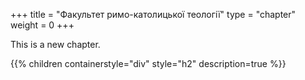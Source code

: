 +++
title = "Факультет римо-католицької теології"
type = "chapter"
weight = 0
+++

This is a new chapter.

{{% children containerstyle="div" style="h2" description=true %}}